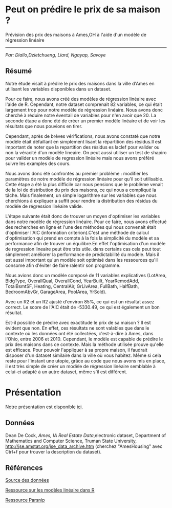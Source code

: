**Peut on prédire le prix de sa maison ?**
================
Prévision des prix des maisons à Ames,OH à l'aide d'un modèle de régression linéaire


---------------



*Par: Diallo,Dzietchueng, Liard, Ngayap, Savoye*

## Résumé

  Notre étude visait à prédire le prix des maisons dans la ville d'Ames en utilisant les variables disponibles dans un dataset. 

  Pour ce faire, nous avons créé des modèles de régression linéaire avec l'aide de R. Cependant, notre dataset comprenait 82 variables, ce qui était largement trop pour notre modèle de régression linéaire. Nous avons donc cherché à réduire notre éventail de variables pour n'en avoir que 20. La seconde étape a donc été de créer un premier modèle linéaire et de voir les résultats que nous pouvions en tirer. 

  Cependant, après de brèves vérifications, nous avons constaté que notre modèle était défaillant en simplement lisant la répartition des résidus.Il est important de noter que la repartition des résidus es laclef pour valider ou non la véracité d'un modèle lineaire. On peut aussi utiliser un test de shapiro pour valider un modèle de regression linéaire mais nous avons préféré suivre les examples des cours.

Nous avons donc été confrontés au premier problème : modifier les paramètres de notre modèle de régression linéaire pour qu'il soit utilisable. Cette étape a été la plus difficile car nous pensions que le problème venait de la loi de distribution du prix des maisons, ce qui nous a compliqué la tâche. Mais finalement, un simple logarithme sur les variables que nous cherchions à expliquer a suffit pour rendre la distribution des résidus du modèle de régression linéaire valide.

  L'étape suivante était donc de trouver un moyen d'optimiser les variables dans notre modèle de régression linéaire. Pour ce faire, nous avons effectué des recherches en ligne et l'une des méthodes qui nous convenait était d'optimiser l'AIC (information criterion).C'est une méthode de calcul d'optimisation qui prend en compte à la fois la simplicité du modèle et sa performance afin de trouver un équilibre.En effet l'optimisation d'un modèle de regression lineaire peut être très utile. dans certains cas cela peut tout simplement améliorer la performance de prédictabilité du modèle. Mais il est aussi important qu'un modèle soit optimisé dans les ressources qu'il consome afin d'éviter de faire ralentir son programme.

  Nous avions donc un modèle composé de 11 variables explicatives (LotArea, BldgType, OverallQual, OverallCond, YearBuilt, YearRemodAdd, TotalBsmtSF, Heating, CentralAir, GrLivArea, FullBath, HalfBath, BedroomAbvGr, GarageArea, PoolArea, YrSold).

  Avec un R2 et un R2 ajusté d'environ 85%, ce qui est un résultat assez correct. Le score de l'AIC était de -5330.49, ce qui est également un bon résultat. 

Est-il possible de prédire avec exactitude le prix de sa maison ? Il est évident que non. En effet, ces résultats ne sont valables que dans le contexte où les données ont été collectées, c'est-à-dire à Ames, dans l'Ohio, entre 2006 et 2010. Cependant, le modèle est capable de prédire le prix des maisons dans ce contexte. Mais la méthode utilisée prouve qu'elle est efficace. Pour pouvoir l'appliquer à sa propre maison, il faudrait disposer d'un dataset similaire dans la ville où vous habitez. Même si cela reste pour l'instant une utopie, grâce au code que nous avons mis en place, il est très simple de créer un modèle de régression linéaire semblable à celui-ci adapté à un autre dataset, même s'il est différent.


# Présentation

Notre présentation est disponible [ici](presentation/presentation.html).

## Données

Dean De Cock, *Ames, IA Real Estate Data*,electronic dataset, Department of Mathematics and Computer Science, Truman State University, <http://jse.amstat.org/jse_data_archive.htm> (cherchez "AmesHousing" avec Ctrl+f pour trouver la description du dataset).

## Références

[Source des données](https://www.kaggle.com/competitions/house-prices-advanced-regression-techniques/data)

[Ressource sur les modèles linéaire dans R](https://www.kaggle.com/competitions/house-prices-advanced-regression-techniques/data)

[Ressource Parsnip](https://parsnip.tidymodels.org/reference/linear_reg.html)


